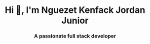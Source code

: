 <h1 align="center">Hi 👋, I'm Nguezet Kenfack Jordan Junior</h1>
<h3 align="center">A passionate full stack developer</h3>
